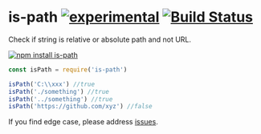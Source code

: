 # is-path  [![experimental](https://img.shields.io/badge/stability-unstable-yellow.svg)](http://github.com/badges/stability-badges) [![Build Status](https://img.shields.io/travis/dfcreative/is-path.svg)](https://travis-ci.org/dfcreative/is-path)

Check if string is relative or absolute path and not URL.

[![npm install is-path](https://nodei.co/npm/is-path.png?mini=true)](https://npmjs.org/package/is-path/)

```js
const isPath = require('is-path')

isPath('C:\\xxx') //true
isPath('./something') //true
isPath('../something') //true
isPath('https://github.com/xyz') //false
```

If you find edge case, please address [issues](https://github.com/dfcreative/is-path/issues).
